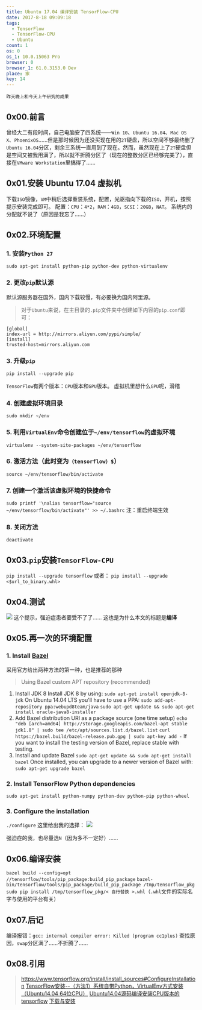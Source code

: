 ```yaml
---
title: Ubuntu 17.04 编译安装 TensorFlow-CPU
date: 2017-8-18 09:09:18
tags:
  - TensorFlow
  - TensorFlow-CPU
  - Ubuntu
count: 1
os: 0
os_1: 10.0.15063 Pro
browser: 0
browser_1: 61.0.3153.0 Dev
place: 家
key: 14
---
```

    昨天晚上和今天上午研究的成果
<!-- more -->
## 0x00.前言
曾经大二有段时间，自己电脑安了四系统——`Win 10`、`Ubuntu 16.04`、`Mac OS X`、`PhoenixOS`……但是那时候因为还没买现在用的`2T`硬盘，所以空间不够最终删了`Ubuntu 16.04`分区，剩余三系统一直用到了现在。然而，虽然现在上了`2T`硬盘但是空间又被我用满了，所以就不折腾分区了（现在的整数分区已经够完美了），直接在`VMware Workstation`里搞得了……

## 0x01.安装 Ubuntu 17.04 虚拟机
下载`ISO`镜像，`VM`中稍后选择重装系统，配置，光驱指向下载的`ISO`，开机，按照提示安装完成即可。
配置：`CPU`：`4*2`，`RAM`：`4GB`，`SCSI`：`20GB`，`NAT`。
系统内的分配就不说了（原因是我忘了……）

## 0x02.环境配置
### 1. 安装`Python 27`
`sudo apt-get install python-pip python-dev python-virtualenv`
### 2. 更改`pip`默认源
默认源服务器在国外，国内下载较慢，有必要换为国内阿里源。
> 对于`Ubuntu`来说，在主目录的`.pip`文件夹中创建如下内容的`pip.conf`即可：
```
[global]  
index-url = http://mirrors.aliyun.com/pypi/simple/
[install]  
trusted-host=mirrors.aliyun.com
```
### 3. 升级`pip`
``` python
pip install --upgrade pip
```
`TensorFlow`有两个版本：`CPU`版本和`GPU`版本。
虚拟机里想什么`GPU`呢，滑稽
### 4. 创建虚拟环境目录
`sudo mkdir ~/env`
### 5. 利用`VirtualEnv`命令创建位于`~/env/tensorflow`的虚拟环境
`virtualenv --system-site-packages ~/env/tensorflow`
### 6. 激活方法（此时变为`（tensorflow）$`）
`source ~/env/tensorflow/bin/activate`
### 7. 创建一个激活该虚拟环境的快捷命令
`sudo printf '\nalias tensorflow="source ~/env/tensorflow/bin/activate"' >> ~/.bashrc`
注：重启终端生效
### 8. 关闭方法
`deactivate`

## 0x03.`pip`安装`TensorFlow-CPU`
`pip install --upgrade tensorflow`
或者：
`pip install --upgrade <$url_to_binary.whl>`

## 0x04.测试
![](https://i1.yuangezhizao.cn/Win-10/20170818094435.jpg!webp)
这个提示，强迫症患者要受不了了……
这也是为什么本文的标题是**编译**

## 0x05.再一次的环境配置
### 1. Install [Bazel](https://docs.bazel.build/versions/master/install.html)
采用官方给出两种方法的第一种，也是推荐的那种
> Using Bazel custom APT repository (recommended)
1. Install JDK 8
Install JDK 8 by using:
`sudo apt-get install openjdk-8-jdk`
On Ubuntu 14.04 LTS you'll have to use a PPA:
`sudo add-apt-repository ppa:webupd8team/java`
`sudo apt-get update && sudo apt-get install oracle-java8-installer`
2. Add Bazel distribution URI as a package source (one time setup)
`echo "deb [arch=amd64] http://storage.googleapis.com/bazel-apt stable jdk1.8" | sudo tee /etc/apt/sources.list.d/bazel.list`
`curl https://bazel.build/bazel-release.pub.gpg | sudo apt-key add -`
If you want to install the testing version of Bazel, replace stable with testing.
3. Install and update Bazel
`sudo apt-get update && sudo apt-get install bazel`
Once installed, you can upgrade to a newer version of Bazel with:
`sudo apt-get upgrade bazel`

### 2. Install TensorFlow Python dependencies
`sudo apt-get install python-numpy python-dev python-pip python-wheel`
### 3. Configure the installation
`./configure`
这里给出我的选择：
![](https://i1.yuangezhizao.cn/Win-10/20170818095912.jpg!webp)

强迫症的我，也尽量选`N`（因为多不一定好）……

## 0x06.编译安装
`bazel build --config=opt //tensorflow/tools/pip_package:build_pip_package`
`bazel-bin/tensorflow/tools/pip_package/build_pip_package /tmp/tensorflow_pkg`
`sudo pip install /tmp/tensorflow_pkg/< 自行替换 >.whl`（`.whl`文件的实际名字与使用的平台有关）

## 0x07.后记
编译报错：`gcc: internal compiler error: Killed (program cc1plus)`
查找原因，`swap`分区满了……不折腾了……

## 0x08.引用
> https://www.tensorflow.org/install/install_sources#ConfigureInstallation
[TensorFlow安装--（方法1）系统自带Python，VirtualEnv方式安装（Ubuntu14.04 64位CPU）](https://web.archive.org/web/20190905065208/https://blog.csdn.net/lwplwf/article/details/54881836)
[Ubuntu14.04源码编译安装CPU版本的tensorflow](https://web.archive.org/web/20190905065316/https://blog.csdn.net/banana1006034246/article/details/70789307)
[下载与安装](https://web.archive.org/web/20190905065415/http://wiki.jikexueyuan.com/project/tensorflow-zh/get_started/os_setup.html)

